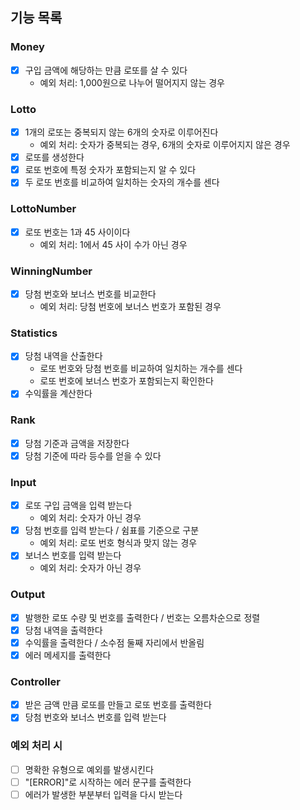 ## 기능 목록

### Money
- [x] 구입 금액에 해당하는 만큼 로또를 살 수 있다
  - 예외 처리: 1,000원으로 나누어 떨어지지 않는 경우

### Lotto
- [x] 1개의 로또는 중복되지 않는 6개의 숫자로 이루어진다
  - 예외 처리: 숫자가 중복되는 경우, 6개의 숫자로 이루어지지 않은 경우
- [x] 로또를 생성한다
- [x] 로또 번호에 특정 숫자가 포함되는지 알 수 있다
- [x] 두 로또 번호를 비교하여 일치하는 숫자의 개수를 센다

### LottoNumber
- [x] 로또 번호는 1과 45 사이이다
  - 예외 처리: 1에서 45 사이 수가 아닌 경우

### WinningNumber
- [x] 당첨 번호와 보너스 번호를 비교한다
  - 예외 처리: 당첨 번호에 보너스 번호가 포함된 경우

### Statistics
- [x] 당첨 내역을 산출한다
  - 로또 번호와 당첨 번호를 비교하여 일치하는 개수를 센다
  - 로또 번호에 보너스 번호가 포함되는지 확인한다
- [x] 수익률을 계산한다

### Rank
- [x] 당첨 기준과 금액을 저장한다
- [x] 당첨 기준에 따라 등수를 얻을 수 있다

### Input
- [x] 로또 구입 금액을 입력 받는다
  - 예외 처리: 숫자가 아닌 경우
- [x] 당첨 번호를 입력 받는다 / 쉼표를 기준으로 구분
  - 예외 처리: 로또 번호 형식과 맞지 않는 경우
- [x] 보너스 번호를 입력 받는다
  - 예외 처리: 숫자가 아닌 경우

### Output
- [x] 발행한 로또 수량 및 번호를 출력한다 / 번호는 오름차순으로 정렬
- [x] 당첨 내역을 출력한다
- [x] 수익률을 출력한다 / 소수점 둘째 자리에서 반올림
- [x] 에러 메세지를 출력한다

### Controller
- [x] 받은 금액 만큼 로또를 만들고 로또 번호를 출력한다
- [x] 당첨 번호와 보너스 번호를 입력 받는다

### 예외 처리 시
- [ ] 명확한 유형으로 예외를 발생시킨다
- [ ] "[ERROR]"로 시작하는 에러 문구를 출력한다
- [ ] 에러가 발생한 부분부터 입력을 다시 받는다